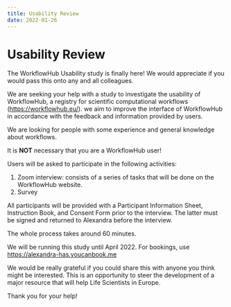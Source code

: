 ```yaml
---
title: Usability Review
date: 2022-01-26
---
```


# Usability Review

The WorkflowHub Usability study is finally here! We would appreciate if you would pass this onto any and all colleagues.

We are seeking your help with a study to investigate the usability of WorkflowHub, a registry for scientific computational workflows (https://workflowhub.eu/). we aim to improve the interface of WorkflowHub in accordance with the feedback and information provided by users.

We are looking for people with some experience and general knowledge about workflows. 

It is **NOT** necessary that you are a WorkflowHub user!

Users will be asked to participate in the following activities:
1.	Zoom interview: consists of a series of tasks that will be done on the WorkflowHub website. 
2.	Survey

All participants will be provided with a Participant Information Sheet, Instruction Book, and Consent Form prior to the interview. The latter must be signed and returned to Alexandra before the interview.

The whole process takes around 60 minutes. 

We will be running this study until April 2022. For bookings, use <https://alexandra-has.youcanbook.me>

We would be really grateful if you could share this with anyone you think might be interested. This is an opportunity to steer the development of a major resource that will help Life Scientists in Europe.

Thank you for your help!
